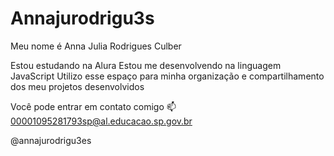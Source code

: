 # Annajurodrigu3s
Meu nome é Anna Julia Rodrigues Culber

Estou estudando na Alura
Estou me desenvolvendo na linguagem JavaScript
Utilizo esse espaço para minha organização e compartilhamento dos meu projetos desenvolvidos

Você pode entrar em contato comigo 📫
00001095281793sp@al.educacao.sp.gov.br

@annajurodrigu3es

